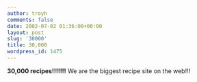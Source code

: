```yaml
---
author: troyh
comments: false
date: 2002-07-02 01:36:00+00:00
layout: post
slug: '30000'
title: 30,000
wordpress_id: 1475
---
```


**30,000 recipes!!!!!!!** We are the biggest recipe site on the web!!!
